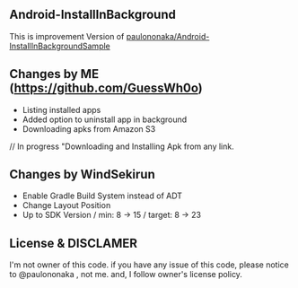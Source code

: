## Android-InstallInBackground

This is improvement Version of [paulononaka/Android-InstallInBackgroundSample](https://github.com/paulononaka/Android-InstallInBackgroundSample)

## Changes by ME (https://github.com/GuessWh0o)

- Listing installed apps
- Added option to uninstall app in background
- Downloading apks from Amazon S3

// In progress "Downloading and Installing Apk from any link.

## Changes by WindSekirun

- Enable Gradle Build System instead of ADT
- Change Layout Position
- Up to SDK Version / min: 8 -> 15 / target: 8 -> 23

## License & DISCLAMER

I'm not owner of this code. if you have any issue of this code, please notice to @paulononaka , not me.
and, I follow owner's license policy.
